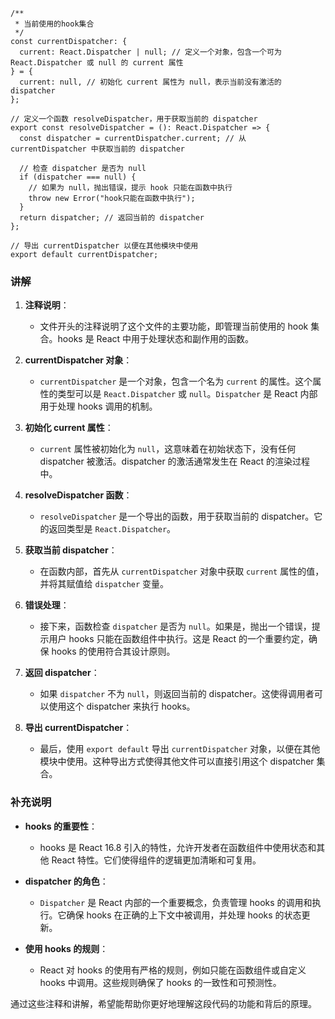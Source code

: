``` tsx
/**
 * 当前使用的hook集合
 */
const currentDispatcher: {
  current: React.Dispatcher | null; // 定义一个对象，包含一个可为 React.Dispatcher 或 null 的 current 属性
} = {
  current: null, // 初始化 current 属性为 null，表示当前没有激活的 dispatcher
};

// 定义一个函数 resolveDispatcher，用于获取当前的 dispatcher
export const resolveDispatcher = (): React.Dispatcher => {
  const dispatcher = currentDispatcher.current; // 从 currentDispatcher 中获取当前的 dispatcher

  // 检查 dispatcher 是否为 null
  if (dispatcher === null) {
    // 如果为 null，抛出错误，提示 hook 只能在函数中执行
    throw new Error("hook只能在函数中执行");
  }
  return dispatcher; // 返回当前的 dispatcher
};

// 导出 currentDispatcher 以便在其他模块中使用
export default currentDispatcher;
```

### 讲解

1. **注释说明**：

   - 文件开头的注释说明了这个文件的主要功能，即管理当前使用的 hook 集合。hooks 是 React 中用于处理状态和副作用的函数。

2. **currentDispatcher 对象**：

   - `currentDispatcher` 是一个对象，包含一个名为 `current` 的属性。这个属性的类型可以是 `React.Dispatcher` 或 `null`。`Dispatcher` 是 React 内部用于处理 hooks 调用的机制。

3. **初始化 current 属性**：

   - `current` 属性被初始化为 `null`，这意味着在初始状态下，没有任何 dispatcher 被激活。dispatcher 的激活通常发生在 React 的渲染过程中。

4. **resolveDispatcher 函数**：

   - `resolveDispatcher` 是一个导出的函数，用于获取当前的 dispatcher。它的返回类型是 `React.Dispatcher`。

5. **获取当前 dispatcher**：

   - 在函数内部，首先从 `currentDispatcher` 对象中获取 `current` 属性的值，并将其赋值给 `dispatcher` 变量。

6. **错误处理**：

   - 接下来，函数检查 `dispatcher` 是否为 `null`。如果是，抛出一个错误，提示用户 hooks 只能在函数组件中执行。这是 React 的一个重要约定，确保 hooks 的使用符合其设计原则。

7. **返回 dispatcher**：

   - 如果 `dispatcher` 不为 `null`，则返回当前的 dispatcher。这使得调用者可以使用这个 dispatcher 来执行 hooks。

8. **导出 currentDispatcher**：
   - 最后，使用 `export default` 导出 `currentDispatcher` 对象，以便在其他模块中使用。这种导出方式使得其他文件可以直接引用这个 dispatcher 集合。

### 补充说明

- **hooks 的重要性**：

  - hooks 是 React 16.8 引入的特性，允许开发者在函数组件中使用状态和其他 React 特性。它们使得组件的逻辑更加清晰和可复用。

- **dispatcher 的角色**：

  - `Dispatcher` 是 React 内部的一个重要概念，负责管理 hooks 的调用和执行。它确保 hooks 在正确的上下文中被调用，并处理 hooks 的状态更新。

- **使用 hooks 的规则**：
  - React 对 hooks 的使用有严格的规则，例如只能在函数组件或自定义 hooks 中调用。这些规则确保了 hooks 的一致性和可预测性。

通过这些注释和讲解，希望能帮助你更好地理解这段代码的功能和背后的原理。

